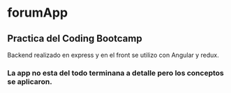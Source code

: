 # forumApp

## Practica del Coding Bootcamp

Backend realizado en express y en el front se utilizo con Angular y redux.

### La app no esta del todo terminana a detalle pero los conceptos se aplicaron.

